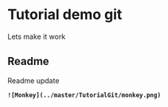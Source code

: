 # Tutorial demo git
Lets make it work

## Readme
Readme update 

**`![Monkey](../master/TutorialGit/monkey.png)`**